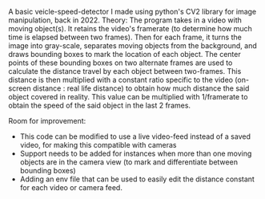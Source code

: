 A basic veicle-speed-detector I made using python's CV2 library for image manipulation, back in 2022.
Theory:
The program takes in a video with moving object(s). It retains the video's framerate 
(to determine how much time is elapsed between two frames). Then for each frame, it 
turns the image into gray-scale, separates moving objects from the background, and 
draws bounding boxes to mark the location of each object. The center points of these
bounding boxes on two alternate frames are used to calculate the distance travel by 
each object between two-frames. This distance is then multiplied with a constant ratio
specific to the video (on-screen distance : real life distance) to obtain how much
distance the said object covered in reality. This value can be multiplied with 
1/framerate to obtain the speed of the said object in the last 2 frames.

Room for improvement:
- This code can be modified to use a live video-feed instead of a saved video, for
  making this compatible with cameras
- Support needs to be added for instances when more than  one moving objects are
  in the camera view (to mark and differentiate between bounding boxes)
- Adding an env file that can be used to easily edit the distance constant for each
  video or camera feed.
